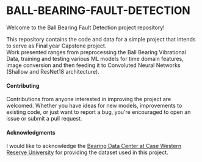 # BALL-BEARING-FAULT-DETECTION
Welcome to the Ball Bearing Fault Detection project repository!

This repository contains the code and data for a simple project that intends to serve as Final year Capstone project.<br>
Work presented ranges from preprocessing the Ball Bearing Vibrational Data, training and testing various ML models for time domain features, image conversion and then feeding it to Convoluted Neural Networks (Shallow and ResNet18 architecture).

#### Contributing
Contributions from anyone interested in improving the project are welcomed. Whether you have ideas for new models, improvements to existing code, or just want to report a bug, you're encouraged to open an issue or submit a pull request.

#### Acknowledgments
I would like to acknowledge the [Bearing Data Center at Case Western Reserve University](https://engineering.case.edu/bearingdatacenter/download-data-file) for providing the dataset used in this project.
